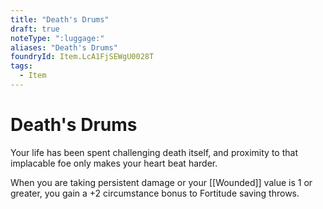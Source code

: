 ```yaml
---
title: "Death's Drums"
draft: true
noteType: ":luggage:"
aliases: "Death's Drums"
foundryId: Item.LcA1FjSEWgU0028T
tags:
  - Item
---
```


# Death's Drums

Your life has been spent challenging death itself, and proximity to that implacable foe only makes your heart beat harder.

When you are taking persistent damage or your [[Wounded]] value is 1 or greater, you gain a +2 circumstance bonus to Fortitude saving throws.
